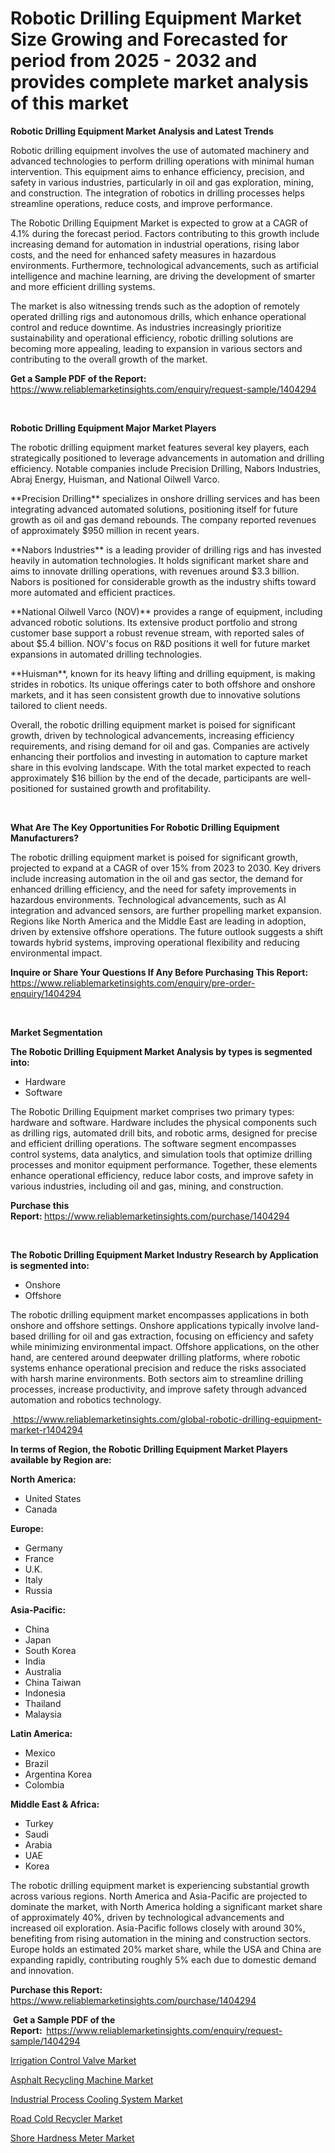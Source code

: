 <p><h1>Robotic Drilling Equipment Market Size Growing and Forecasted for period from 2025 - 2032 and provides complete market analysis of this market</h1></p><p><strong>Robotic Drilling Equipment Market Analysis and Latest Trends</strong></p>
<p><p>Robotic drilling equipment involves the use of automated machinery and advanced technologies to perform drilling operations with minimal human intervention. This equipment aims to enhance efficiency, precision, and safety in various industries, particularly in oil and gas exploration, mining, and construction. The integration of robotics in drilling processes helps streamline operations, reduce costs, and improve performance.</p><p>The Robotic Drilling Equipment Market is expected to grow at a CAGR of 4.1% during the forecast period. Factors contributing to this growth include increasing demand for automation in industrial operations, rising labor costs, and the need for enhanced safety measures in hazardous environments. Furthermore, technological advancements, such as artificial intelligence and machine learning, are driving the development of smarter and more efficient drilling systems. </p><p>The market is also witnessing trends such as the adoption of remotely operated drilling rigs and autonomous drills, which enhance operational control and reduce downtime. As industries increasingly prioritize sustainability and operational efficiency, robotic drilling solutions are becoming more appealing, leading to expansion in various sectors and contributing to the overall growth of the market.</p></p>
<p><strong>Get a Sample PDF of the Report:&nbsp;</strong> <a href="https://www.reliablemarketinsights.com/enquiry/request-sample/1404294?utm_campaign=3047&utm_medium=2&utm_source=Github&utm_content=ia&utm_term=28032025&utm_id=robotic-drilling-equipment">https://www.reliablemarketinsights.com/enquiry/request-sample/1404294</a></p>
<p>&nbsp;</p>
<p><strong>Robotic Drilling Equipment Major Market Players</strong></p>
<p><p>The robotic drilling equipment market features several key players, each strategically positioned to leverage advancements in automation and drilling efficiency. Notable companies include Precision Drilling, Nabors Industries, Abraj Energy, Huisman, and National Oilwell Varco.</p><p>**Precision Drilling** specializes in onshore drilling services and has been integrating advanced automated solutions, positioning itself for future growth as oil and gas demand rebounds. The company reported revenues of approximately $950 million in recent years.</p><p>**Nabors Industries** is a leading provider of drilling rigs and has invested heavily in automation technologies. It holds significant market share and aims to innovate drilling operations, with revenues around $3.3 billion. Nabors is positioned for considerable growth as the industry shifts toward more automated and efficient practices.</p><p>**National Oilwell Varco (NOV)** provides a range of equipment, including advanced robotic solutions. Its extensive product portfolio and strong customer base support a robust revenue stream, with reported sales of about $5.4 billion. NOV's focus on R&D positions it well for future market expansions in automated drilling technologies.</p><p>**Huisman**, known for its heavy lifting and drilling equipment, is making strides in robotics. Its unique offerings cater to both offshore and onshore markets, and it has seen consistent growth due to innovative solutions tailored to client needs.</p><p>Overall, the robotic drilling equipment market is poised for significant growth, driven by technological advancements, increasing efficiency requirements, and rising demand for oil and gas. Companies are actively enhancing their portfolios and investing in automation to capture market share in this evolving landscape. With the total market expected to reach approximately $16 billion by the end of the decade, participants are well-positioned for sustained growth and profitability.</p></p>
<p>&nbsp;</p>
<p><strong>What Are The Key Opportunities For Robotic Drilling Equipment Manufacturers?</strong></p>
<p><p>The robotic drilling equipment market is poised for significant growth, projected to expand at a CAGR of over 15% from 2023 to 2030. Key drivers include increasing automation in the oil and gas sector, the demand for enhanced drilling efficiency, and the need for safety improvements in hazardous environments. Technological advancements, such as AI integration and advanced sensors, are further propelling market expansion. Regions like North America and the Middle East are leading in adoption, driven by extensive offshore operations. The future outlook suggests a shift towards hybrid systems, improving operational flexibility and reducing environmental impact.</p></p>
<p><strong>Inquire or Share Your Questions If Any Before Purchasing This Report:</strong> <a href="https://www.reliablemarketinsights.com/enquiry/pre-order-enquiry/1404294?utm_campaign=3047&utm_medium=2&utm_source=Github&utm_content=ia&utm_term=28032025&utm_id=robotic-drilling-equipment">https://www.reliablemarketinsights.com/enquiry/pre-order-enquiry/1404294</a></p>
<p>&nbsp;</p>
<p><strong>Market Segmentation</strong></p>
<p><strong>The Robotic Drilling Equipment Market Analysis by types is segmented into:</strong></p>
<p><ul><li>Hardware</li><li>Software</li></ul></p>
<p><p>The Robotic Drilling Equipment market comprises two primary types: hardware and software. Hardware includes the physical components such as drilling rigs, automated drill bits, and robotic arms, designed for precise and efficient drilling operations. The software segment encompasses control systems, data analytics, and simulation tools that optimize drilling processes and monitor equipment performance. Together, these elements enhance operational efficiency, reduce labor costs, and improve safety in various industries, including oil and gas, mining, and construction.</p></p>
<p><strong>Purchase this Report:&nbsp;</strong><a href="https://www.reliablemarketinsights.com/purchase/1404294?utm_campaign=3047&utm_medium=2&utm_source=Github&utm_content=ia&utm_term=28032025&utm_id=robotic-drilling-equipment">https://www.reliablemarketinsights.com/purchase/1404294</a></p>
<p>&nbsp;</p>
<p><strong>The Robotic Drilling Equipment Market Industry Research by Application is segmented into:</strong></p>
<p><ul><li>Onshore</li><li>Offshore</li></ul></p>
<p><p>The robotic drilling equipment market encompasses applications in both onshore and offshore settings. Onshore applications typically involve land-based drilling for oil and gas extraction, focusing on efficiency and safety while minimizing environmental impact. Offshore applications, on the other hand, are centered around deepwater drilling platforms, where robotic systems enhance operational precision and reduce the risks associated with harsh marine environments. Both sectors aim to streamline drilling processes, increase productivity, and improve safety through advanced automation and robotics technology.</p></p>
<p><a href="https://www.reliablemarketinsights.com/global-robotic-drilling-equipment-market-r1404294?utm_campaign=3047&utm_medium=2&utm_source=Github&utm_content=ia&utm_term=28032025&utm_id=robotic-drilling-equipment">&nbsp;https://www.reliablemarketinsights.com/global-robotic-drilling-equipment-market-r1404294</a></p>
<p><strong>In terms of Region, the Robotic Drilling Equipment Market Players available by Region are:</strong></p>
<p>
    <p> <strong> North America: </strong>
        <ul>
            <li>United States</li>
            <li>Canada</li>
        </ul>
        </p> 
    <p> <strong> Europe: </strong>
        <ul>
            <li>Germany</li>
            <li>France</li>
            <li>U.K.</li>
            <li>Italy</li>
            <li>Russia</li>
        </ul>
        </p> 
    <p> <strong> Asia-Pacific: </strong>
        <ul>
            <li>China</li>
            <li>Japan</li>
            <li>South Korea</li>
            <li>India</li>
            <li>Australia</li>
            <li>China Taiwan</li>
            <li>Indonesia</li>
            <li>Thailand</li>
            <li>Malaysia</li>
        </ul>
        </p> 
    <p> <strong> Latin America: </strong>
        <ul>
            <li>Mexico</li>
            <li>Brazil</li>
            <li>Argentina Korea</li>
            <li>Colombia</li>
        </ul>
        </p> 
    <p> <strong> Middle East & Africa: </strong>
        <ul>
            <li>Turkey</li>
            <li>Saudi</li>
            <li>Arabia</li>
            <li>UAE</li>
            <li>Korea</li>
        </ul>
    </p>
    </p>
<p><p>The robotic drilling equipment market is experiencing substantial growth across various regions. North America and Asia-Pacific are projected to dominate the market, with North America holding a significant market share of approximately 40%, driven by technological advancements and increased oil exploration. Asia-Pacific follows closely with around 30%, benefiting from rising automation in the mining and construction sectors. Europe holds an estimated 20% market share, while the USA and China are expanding rapidly, contributing roughly 5% each due to domestic demand and innovation.</p></p>
<p><strong>Purchase this Report: </strong><a href="https://www.reliablemarketinsights.com/purchase/1404294?utm_campaign=3047&utm_medium=2&utm_source=Github&utm_content=ia&utm_term=28032025&utm_id=robotic-drilling-equipment">https://www.reliablemarketinsights.com/purchase/1404294</a></p>
<p>&nbsp;<strong>Get a Sample PDF of the Report:&nbsp;&nbsp;</strong><a href="https://www.reliablemarketinsights.com/enquiry/request-sample/1404294?utm_campaign=3047&utm_medium=2&utm_source=Github&utm_content=ia&utm_term=28032025&utm_id=robotic-drilling-equipment">https://www.reliablemarketinsights.com/enquiry/request-sample/1404294</a></p>
<p><strong></strong></p>
<p><p><a href="https://www.linkedin.com/pulse/competitive-analysis-irrigation-control-valve-market-strengths-m4cnc?utm_campaign=3047&utm_medium=2&utm_source=Github&utm_content=ia&utm_term=28032025&utm_id=robotic-drilling-equipment">Irrigation Control Valve Market</a></p><p><a href="https://www.linkedin.com/pulse/asphalt-recycling-machine-market-study-offeringa-thorough-q2u0c?utm_campaign=3047&utm_medium=2&utm_source=Github&utm_content=ia&utm_term=28032025&utm_id=robotic-drilling-equipment">Asphalt Recycling Machine Market</a></p><p><a href="https://www.linkedin.com/pulse/industrial-process-cooling-system-market-outlook-from-2025--0my0c?utm_campaign=3047&utm_medium=2&utm_source=Github&utm_content=ia&utm_term=28032025&utm_id=robotic-drilling-equipment">Industrial Process Cooling System Market</a></p><p><a href="https://www.linkedin.com/pulse/future-road-cold-recycler-market-expected-cagr-44-over-2025-3jqcc?utm_campaign=3047&utm_medium=2&utm_source=Github&utm_content=ia&utm_term=28032025&utm_id=robotic-drilling-equipment">Road Cold Recycler Market</a></p><p><a href="https://www.linkedin.com/pulse/immense-growth-shore-hardness-meter-market-projected-2025-qsu4c?utm_campaign=3047&utm_medium=2&utm_source=Github&utm_content=ia&utm_term=28032025&utm_id=robotic-drilling-equipment">Shore Hardness Meter Market</a></p></p>